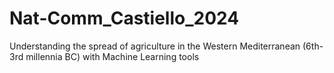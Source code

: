 # Nat-Comm_Castiello_2024
Understanding the spread of agriculture in the Western Mediterranean (6th-3rd millennia BC) with Machine Learning tools
